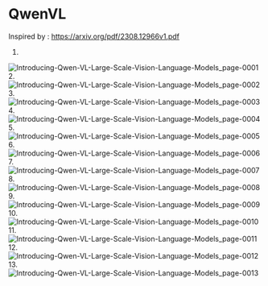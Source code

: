 # QwenVL

Inspired by : https://arxiv.org/pdf/2308.12966v1.pdf

1.
![Introducing-Qwen-VL-Large-Scale-Vision-Language-Models_page-0001](https://github.com/Rakib-data-scientist/QwenVL/assets/137823730/8eff6e00-11c6-4791-874b-72fc1d858b6f)
2.
![Introducing-Qwen-VL-Large-Scale-Vision-Language-Models_page-0002](https://github.com/Rakib-data-scientist/QwenVL/assets/137823730/f5237fda-dea3-4192-8b1d-71f61a666101)
3.
![Introducing-Qwen-VL-Large-Scale-Vision-Language-Models_page-0003](https://github.com/Rakib-data-scientist/QwenVL/assets/137823730/0053dbe7-6268-4e1e-b8ed-0faadc965842)
4.
![Introducing-Qwen-VL-Large-Scale-Vision-Language-Models_page-0004](https://github.com/Rakib-data-scientist/QwenVL/assets/137823730/c6725755-2523-4115-9eec-e340a9da33e3)
5.
![Introducing-Qwen-VL-Large-Scale-Vision-Language-Models_page-0005](https://github.com/Rakib-data-scientist/QwenVL/assets/137823730/e4437104-6ea5-47e9-9b6c-83a2658abfe7)
6.
![Introducing-Qwen-VL-Large-Scale-Vision-Language-Models_page-0006](https://github.com/Rakib-data-scientist/QwenVL/assets/137823730/73e43061-74c1-4b67-a162-42516b3097e4)
7.
![Introducing-Qwen-VL-Large-Scale-Vision-Language-Models_page-0007](https://github.com/Rakib-data-scientist/QwenVL/assets/137823730/77896488-a067-45ce-bea9-0e1863732554)
8.
![Introducing-Qwen-VL-Large-Scale-Vision-Language-Models_page-0008](https://github.com/Rakib-data-scientist/QwenVL/assets/137823730/7cdd1665-8f43-4434-b373-97b17de5f661)
9.
![Introducing-Qwen-VL-Large-Scale-Vision-Language-Models_page-0009](https://github.com/Rakib-data-scientist/QwenVL/assets/137823730/a9ed32a5-841f-4fff-b4ce-465d59e163c1)
10.
![Introducing-Qwen-VL-Large-Scale-Vision-Language-Models_page-0010](https://github.com/Rakib-data-scientist/QwenVL/assets/137823730/34685279-6702-4b02-9a12-cf6b9c1256dd)
11.
![Introducing-Qwen-VL-Large-Scale-Vision-Language-Models_page-0011](https://github.com/Rakib-data-scientist/QwenVL/assets/137823730/a4d91304-6ac3-4bb2-867e-f85c631bb686)
12.
![Introducing-Qwen-VL-Large-Scale-Vision-Language-Models_page-0012](https://github.com/Rakib-data-scientist/QwenVL/assets/137823730/8b78091c-4884-48bf-b33a-74654f308c3e)
13.
![Introducing-Qwen-VL-Large-Scale-Vision-Language-Models_page-0013](https://github.com/Rakib-data-scientist/QwenVL/assets/137823730/e77478f8-0997-4831-b200-c3ef67dbeb2f)

